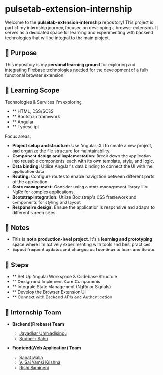 # pulsetab-extension-internship

Welcome to the **pulsetab-extension-internship** repository! This project is part of my internship journey, focused on developing a browser extension. It serves as a dedicated space for learning and experimenting with backend technologies that will be integral to the main project.

## 🚀 Purpose

This repository is my **personal learning ground** for exploring and integrating Firebase technologies needed for the development of a fully functional browser extension.

## 🧠 Learning Scope

Technologies & Services I'm exploring:

* ** HTML, CSS/SCSS
* ** Bootstrap framework
* ** Angular
* ** Typescript

Focus areas:

* **Project setup and structure:** Use Angular CLI to create a new project, and organize the file structure for maintainability.
* **Component design and implementation:** Break down the application into reusable components, each with its own template, style, and logic.
* **Data binding:** Utilize Angular's data binding to connect the UI with the application data.
* **Routing:** Configure routes to enable navigation between different parts of the application.
* **State management:** Consider using a state management library like NgRx for complex applications.
* **Bootstrap integration:** Utilize Bootstrap's CSS framework and components for styling and layout.
* **Responsive design:** Ensure the application is responsive and adapts to different screen sizes.

## 📌 Notes

* This is **not a production-level project**. It's a **learning and prototyping** space where I’m actively experimenting with tools and best practices.
* Expect frequent updates and changes as I continue to learn and iterate.

## 📍 Steps

* ** Set Up Angular Workspace & Codebase Structure
* ** Design and Implement Core Components
* ** Integrate State Management (NgRx or Signals)
* ** Develop the Browser Extension UI
* ** Connect with Backend APIs and Authentication

## 👥 Internship Team

- **Backend(Firebase) Team**
  - [Jayadhar Ummadisingu](https://github.com/U-Jayadhar)
  - [Sudheer Sahu](https://github.com/SUDHEERSAHU-123)

- **Frontend(Web Application) Team**
  - [Sanat Malla](https://github.com/Sanat1314)
  - [V. Sai Vamsi Krishna](https://github.com/Vamsi-1392)
  - [Rishi Samineni](https://github.com/RishiSamineni)